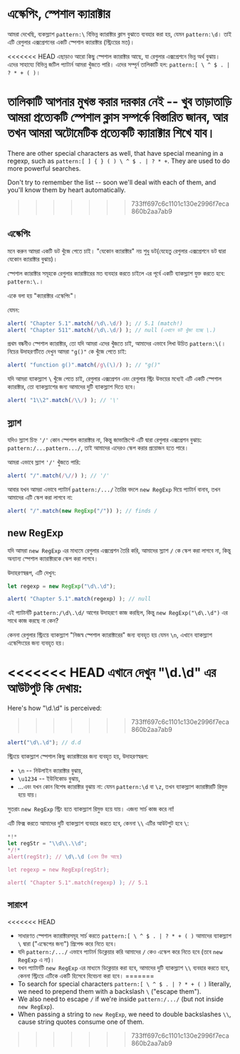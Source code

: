 
# এস্কেপিং, স্পেশাল ক্যারাক্টার

আমরা দেখেছি, ব্যকস্ল্যাশ `pattern:\` বিভিন্ন ক্যারাক্টার ক্লাস বুঝাতে ব্যবহার করা হয়, যেমন `pattern:\d`। তাই এটি রেগুলার এক্সপ্রেশনের একটি স্পেশাল ক্যারাক্টার (স্ট্রিংয়ের মত)।

<<<<<<< HEAD
এছাড়াও আরো কিছু স্পেশাল ক্যারাক্টার আছে, যা রেগুলার এক্সপ্রেশনে ভিন্ন অর্থ বুঝায়। এদের সাহায্যে বিভিন্ন জটিল প্যাটার্ন আমরা খুঁজতে পারি। এদের সম্পূর্ন তালিকাটি হল: `pattern:[ \ ^ $ . | ? * + ( )`।

তালিকাটি আপনার মুখস্ত করার দরকার নেই -- খুব তাড়াতাড়ি আমরা প্রত্যেকটি স্পেশাল ক্লাস সম্পর্কে বিস্তারিত জানব, আর তখন আমরা অটোমেটিক প্রত্যেকটি ক্যারাক্টার শিখে যাব।
=======
There are other special characters as well, that have special meaning in a regexp, such as `pattern:[ ] { } ( ) \ ^ $ . | ? * +`. They are used to do more powerful searches.

Don't try to remember the list -- soon we'll deal with each of them, and you'll know them by heart automatically.
>>>>>>> 733ff697c6c1101c130e2996f7eca860b2aa7ab9

## এস্কেপিং

মনে করুন আমরা একটি ডট খুঁজে পেতে চাই। "যেকোন ক্যারাক্টার" নয় শুধু ডট(যেহেতু রেগুলার এক্সপ্রেশনে ডট দ্বারা যেকোন ক্যারাক্টার বুঝায়)।

স্পেশাল ক্যারাক্টার সমূহকে রেগুলার ক্যারাক্টারের মত ব্যবহার করতে চাইলে এর পূর্বে একটি ব্যাকস্ল্যাশ যুক্ত করতে হবে: `pattern:\.`।

একে বলা হয় "ক্যারাক্টার এস্কেপিং"।

যেমন:
```js run
alert( "Chapter 5.1".match(/\d\.\d/) ); // 5.1 (match!)
alert( "Chapter 511".match(/\d\.\d/) ); // null (এখানে ডট খুঁজা হচ্ছে \.)
```

প্রথম বন্ধনীও স্পেশাল ক্যারাক্টার, তো যদি আমরা এদের খুঁজতে চাই, আমাদের এভাবে লিখা উচিত `pattern:\(`। নিচের উদাহরণটিতে দেখুন আমরা `"g()"` কে খুঁজে পেতে চাই:

```js run
alert( "function g()".match(/g\(\)/) ); // "g()"
```

যদি আমরা ব্যাকস্ল্যাশ `\` খুঁজে পেতে চাই, রেগুলার এক্সপ্রেশন এবং রেগুলার স্ট্রিং উভয়ের মধ্যেই এটি একটি স্পেশাল ক্যারাক্টার, তো ব্যাকস্ল্যাশের জন্য আমাদের দুটি ব্যাকস্ল্যাশ দিতে হবে।

```js run
alert( "1\\2".match(/\\/) ); // '\'
```

## স্ল্যাশ

যদিও স্ল্যাশ চিহ্ন `'/'` কোন স্পেশাল ক্যারাক্টার না, কিন্তু জাভাস্ক্রিপ্টে এটি দ্বারা রেগুলার এক্সপ্রেশন বুঝায়: `pattern:/...pattern.../`, তাই আমাদের এদেরও স্কেপ করার প্রয়োজন হতে পারে।

আমরা এভাবে স্ল্যাশ `'/'` খুঁজতে পারি:

```js run
alert( "/".match(/\//) ); // '/'
```

আবার যখন আমরা এভাবে প্যাটার্ন `pattern:/.../` তৈরির বদলে `new RegExp` দিয়ে প্যাটার্ন বানাব, তখন আমাদের এটি স্কেপ করা লাগবে না:

```js run
alert( "/".match(new RegExp("/")) ); // finds /
```

## new RegExp

যদি আমরা `new RegExp` এর মাধ্যমে রেগুলার এক্সপ্রেশন তৈরি করি, আমাদের স্ল্যাশ `/` কে স্কেপ করা লাগবে না, কিন্তু অন্যান্য স্পেশাল ক্যারাক্টারকে স্কেপ করা লাগবে।

উদাহরণস্বরূপ, এটি দেখুন:

```js run
let regexp = new RegExp("\d\.\d");

alert( "Chapter 5.1".match(regexp) ); // null
```

এই প্যাটার্নটি `pattern:/\d\.\d/` আগের উদাহরণে কাজ করছিল, কিন্তু `new RegExp("\d\.\d")` এর সাথে কাজ করছে না কেন?

কেননা রেগুলার স্ট্রিংয়ে ব্যাকস্ল্যাশ "নিজস্ব স্পেশাল ক্যারাক্টারের" জন্য ব্যবহৃত হয় যেমন `\n`, এখানে ব্যাকস্ল্যাশ এস্কেপিংয়ের জন্য ব্যবহৃত হয়।

<<<<<<< HEAD
এখানে দেখুন "\d\.\d" এর আউটপুট কি দেখায়:
=======
Here's how "\d\.\d" is perceived:
>>>>>>> 733ff697c6c1101c130e2996f7eca860b2aa7ab9

```js run
alert("\d\.\d"); // d.d
```

স্ট্রিংয়ে ব্যাকস্ল্যাশ স্পেশাল কিছু ক্যারাক্টারের জন্য ব্যবহৃত হয়, উদাহরণস্বরূপ:

- `\n` -- নিউলাইন ক্যারাক্টার বুঝায়,
- `\u1234` -- ইউনিকোড বুঝায়,
- ...এবং যখন কোন বিশেষ ক্যারাক্টার বুঝায় না: যেমন `pattern:\d` বা `\z`, তখন ব্যাকস্ল্যাশ ক্যারাক্টারটি রিমুভ হয়ে যায়।

সুতরাং `new RegExp` স্ট্রিং হতে ব্যাকস্ল্যাশ রিমুভ হয়ে যায়। এজন্য সার্চ কাজ করে না!

এটি ফিক্স করতে আমাদের দুটি ব্যাকস্ল্যাশ ব্যবহার করতে হবে, কেননা `\\` এটির আউটপুট হবে `\`:

```js run
*!*
let regStr = "\\d\\.\\d";
*/!*
alert(regStr); // \d\.\d (এখন ঠিক আছে)

let regexp = new RegExp(regStr);

alert( "Chapter 5.1".match(regexp) ); // 5.1
```

## সারাংশ

<<<<<<< HEAD
- সাধারণত স্পেশাল ক্যারাক্টারসমূহ সার্চ করতে `pattern:[ \ ^ $ . | ? * + ( )` আমাদের ব্যাকস্ল্যাশ `\` দ্বারা  ("এস্কেপের জন্য") প্রিপেন্ড করে নিতে হবে।
- যদি `pattern:/.../` এভাবে প্যাটার্ন ডিক্লেয়ার করি আমাদের `/` কেও এস্কেপ করে নিতে হবে (তবে `new RegExp` এ না)।
- যখন প্যাটার্নটি `new RegExp` এর মাধ্যমে ডিক্লেয়ার করা হবে, আমাদের দুটি ব্যাকস্ল্যাশ `\\` ব্যবহার করতে হবে, কেননা স্ট্রিংয়ে এটিকে একটি হিসেবে বিবেচনা করা হবে।
=======
- To search for special characters `pattern:[ \ ^ $ . | ? * + ( )` literally, we need to prepend them with a backslash `\` ("escape them").
- We also need to escape `/` if we're inside `pattern:/.../` (but not inside `new RegExp`).
- When passing a string to `new RegExp`, we need to double backslashes `\\`, cause string quotes consume one of them.
>>>>>>> 733ff697c6c1101c130e2996f7eca860b2aa7ab9
